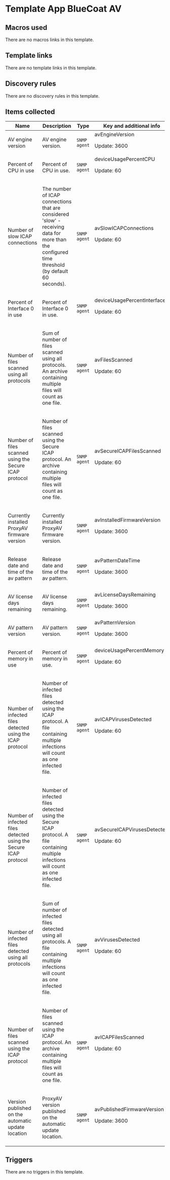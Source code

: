 # Template App BlueCoat AV

## Macros used

There are no macros links in this template.

## Template links

There are no template links in this template.

## Discovery rules

There are no discovery rules in this template.

## Items collected

|Name|Description|Type|Key and additional info|
|----|-----------|----|----|
|AV engine version|<p>AV engine version.</p>|`SNMP agent`|avEngineVersion<p>Update: 3600</p>|
|Percent of CPU in use|<p>Percent of CPU in use.</p>|`SNMP agent`|deviceUsagePercentCPU<p>Update: 60</p>|
|Number of slow ICAP connections|<p>The number of ICAP connections that are considered 'slow' - receiving data for more than the configured time threshold (by default 60 seconds).</p>|`SNMP agent`|avSlowICAPConnections<p>Update: 60</p>|
|Percent of Interface 0 in use|<p>Percent of Interface 0 in use.</p>|`SNMP agent`|deviceUsagePercentInterface0<p>Update: 60</p>|
|Number of files scanned using all protocols|<p>Sum of number of files scanned using all protocols. An archive containing multiple files will count as one file.</p>|`SNMP agent`|avFilesScanned<p>Update: 60</p>|
|Number of files scanned using the Secure ICAP protocol|<p>Number of files scanned using the Secure ICAP protocol. An archive containing multiple files will count as one file.</p>|`SNMP agent`|avSecureICAPFilesScanned<p>Update: 60</p>|
|Currently installed ProxyAV firmware version|<p>Currently installed ProxyAV firmware version.</p>|`SNMP agent`|avInstalledFirmwareVersion<p>Update: 3600</p>|
|Release date and time of the av pattern|<p>Release date and time of the av pattern.</p>|`SNMP agent`|avPatternDateTime<p>Update: 3600</p>|
|AV license days remaining|<p>AV license days remaining.</p>|`SNMP agent`|avLicenseDaysRemaining<p>Update: 3600</p>|
|AV pattern version|<p>AV pattern version.</p>|`SNMP agent`|avPatternVersion<p>Update: 3600</p>|
|Percent of memory in use|<p>Percent of memory in use.</p>|`SNMP agent`|deviceUsagePercentMemory<p>Update: 60</p>|
|Number of infected files detected using the ICAP protocol|<p>Number of infected files detected using the ICAP protocol. A file containing multiple infections will count as one infected file.</p>|`SNMP agent`|avICAPVirusesDetected<p>Update: 60</p>|
|Number of infected files detected using the Secure ICAP protocol|<p>Number of infected files detected using the Secure ICAP protocol. A file containing multiple infections will count as one infected file.</p>|`SNMP agent`|avSecureICAPVirusesDetected<p>Update: 60</p>|
|Number of infected files detected using all protocols|<p>Sum of number of infected files detected using all protocols. A file containing multiple infections will count as one infected file.</p>|`SNMP agent`|avVirusesDetected<p>Update: 60</p>|
|Number of files scanned using the ICAP protocol|<p>Number of files scanned using the ICAP protocol. An archive containing multiple files will count as one file.</p>|`SNMP agent`|avICAPFilesScanned<p>Update: 60</p>|
|Version published on the automatic update location|<p>ProxyAV version published on the automatic update location.</p>|`SNMP agent`|avPublishedFirmwareVersion<p>Update: 3600</p>|
## Triggers

There are no triggers in this template.

